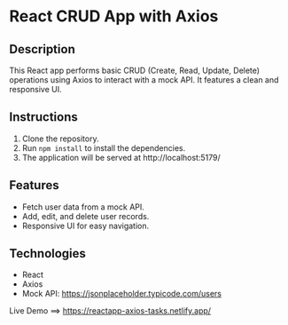# React CRUD App with Axios

## Description
This React app performs basic CRUD (Create, Read, Update, Delete) operations using Axios to interact with a mock API. It features a clean and responsive UI.

## Instructions
1. Clone the repository.
2. Run `npm install` to install the dependencies.
4. The application will be served at http://localhost:5179/

## Features
- Fetch user data from a mock API.
- Add, edit, and delete user records.
- Responsive UI for easy navigation.

## Technologies
- React
- Axios
- Mock API: https://jsonplaceholder.typicode.com/users

Live Demo ==> https://reactapp-axios-tasks.netlify.app/
